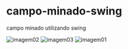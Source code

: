 # campo-minado-swing
campo minado utilizando swing


![imagem02](https://user-images.githubusercontent.com/92491046/167516681-6b96480e-8968-4bcf-ad63-1a5fefe4d8e7.png)
![imagem03](https://user-images.githubusercontent.com/92491046/167516683-88841bee-3aca-489a-9732-16052577facd.png)
![imagem01](https://user-images.githubusercontent.com/92491046/167516680-e62db99a-ef2e-47c0-88a3-c384077a458a.png)
